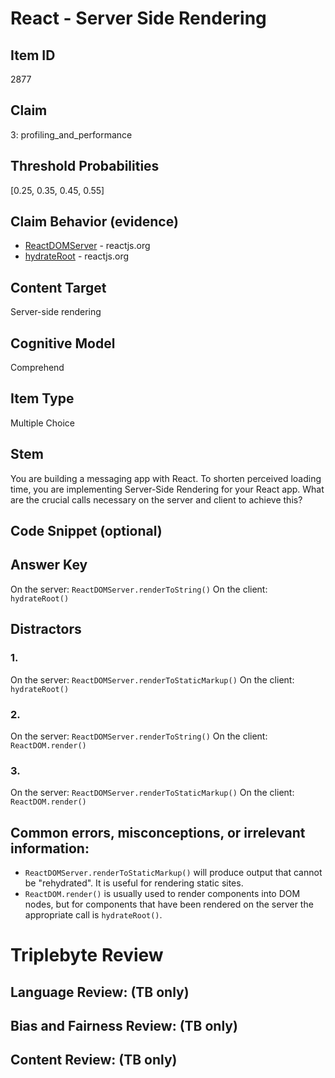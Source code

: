 # React - Server Side Rendering

## Item ID
2877

## Claim
3: profiling_and_performance

## Threshold Probabilities
[0.25, 0.35, 0.45, 0.55]

## Claim Behavior (evidence)
- [ReactDOMServer](https://reactjs.org/docs/react-dom-server.html) - reactjs.org
- [hydrateRoot](https://reactjs.org/docs/react-dom-client.html#hydrateroot) - reactjs.org

## Content Target
Server-side rendering

## Cognitive Model
Comprehend

## Item Type
Multiple Choice

## Stem
You are building a messaging app with React. To shorten perceived loading time, you are implementing Server-Side Rendering for your React app. What are the crucial calls necessary on the server and client to achieve this?

## Code Snippet (optional)

## Answer Key
On the server: `ReactDOMServer.renderToString()`
On the client: `hydrateRoot()`

## Distractors
### 1.
On the server: `ReactDOMServer.renderToStaticMarkup()`
On the client: `hydrateRoot()`

### 2.
On the server: `ReactDOMServer.renderToString()`
On the client: `ReactDOM.render()`

### 3.
On the server: `ReactDOMServer.renderToStaticMarkup()`
On the client: `ReactDOM.render()`

## Common errors, misconceptions, or irrelevant information:
* `ReactDOMServer.renderToStaticMarkup()` will produce output that cannot be "rehydrated".  It is useful for rendering static sites.
* `ReactDOM.render()` is usually used to render components into DOM nodes, but for components that have been rendered on the server the appropriate call is `hydrateRoot()`.

# Triplebyte Review

## Language Review: (TB only)

## Bias and Fairness Review: (TB only)

## Content Review: (TB only)
